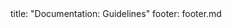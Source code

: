 <frontmatter>
title: "Documentation: Guidelines"
footer: footer.md
</frontmatter>

<include src="container-inPage-asFlat.md" boilerplate />